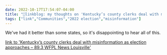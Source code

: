 ```yaml
---
date: 2022-10-17T17:54:07-04:00
title: "🔗linkblog: my thoughts on 'Kentucky’s county clerks deal with misinformation as election approaches – 89.3 WFPL News Louisville'"
tags: ["link","Communities","2022 election","misinformation"]
---
```

We've had it better than some states, so it's disappointing to hear all of this.
 

[link to 'Kentucky’s county clerks deal with misinformation as election approaches – 89.3 WFPL News Louisville'](https://wfpl.org/kentuckys-county-clerks-deal-with-misinformation-as-election-approaches/)

